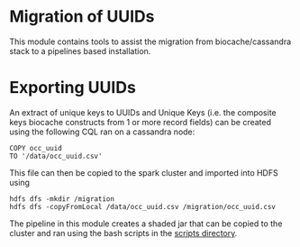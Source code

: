 # Migration of UUIDs

This module contains tools to assist the migration from biocache/cassandra stack to a pipelines based installation.

# Exporting UUIDs

An extract of unique keys to UUIDs and Unique Keys (i.e. the composite keys biocache constructs from 1 or more record fields)
can be created using the following CQL ran on a cassandra node:

```$xslt
COPY occ_uuid
TO '/data/occ_uuid.csv'
``` 

This file can then be copied to the spark cluster and imported into HDFS using

```$xslt
hdfs dfs -mkdir /migration
hdfs dfs -copyFromLocal /data/occ_uuid.csv /migration/occ_uuid.csv
```

The pipeline in this module creates a shaded jar that can be copied to the cluster
and ran using the bash scripts in the [scripts directory](scripts).

